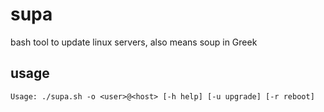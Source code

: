 supa
===

bash tool to update linux servers, also means soup in Greek

## usage

`Usage: ./supa.sh -o <user>@<host> [-h help] [-u upgrade] [-r reboot]`
